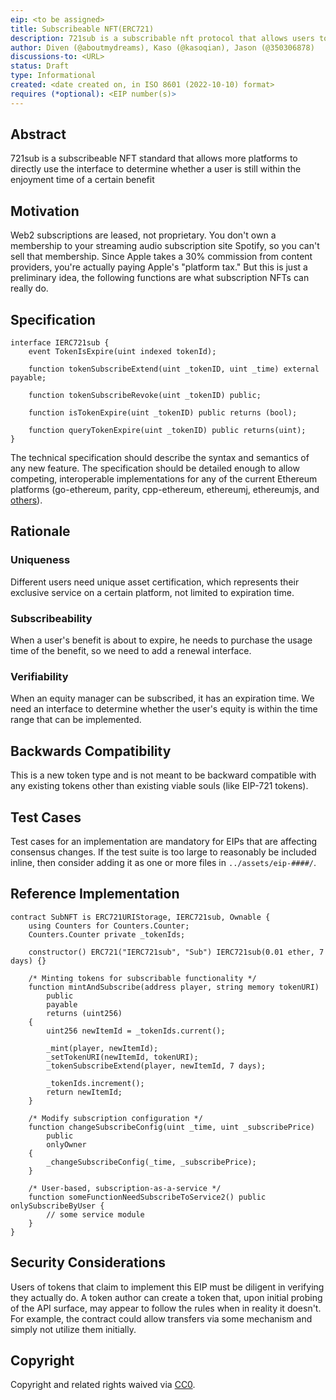 ```yaml
---
eip: <to be assigned>
title: Subscribeable NFT(ERC721)
description: 721sub is a subscribable nft protocol that allows users to enjoy their benefits for a certain period of time.
author: Diven (@aboutmydreams), Kaso (@kasoqian), Jason (@350306878)
discussions-to: <URL>
status: Draft
type: Informational
created: <date created on, in ISO 8601 (2022-10-10) format>
requires (*optional): <EIP number(s)>
---
```



## Abstract
721sub is a subscribeable NFT standard that allows more platforms to directly use the interface to determine whether a user is still within the enjoyment time of a certain benefit

## Motivation
Web2 subscriptions are leased, not proprietary. You don't own a membership to your streaming audio subscription site Spotify, so you can't sell that membership. Since Apple takes a 30% commission from content providers, you're actually paying Apple's "platform tax." But this is just a preliminary idea, the following functions are what subscription NFTs can really do.


## Specification
```
interface IERC721sub {
    event TokenIsExpire(uint indexed tokenId);

    function tokenSubscribeExtend(uint _tokenID, uint _time) external payable;

    function tokenSubscribeRevoke(uint _tokenID) public;

    function isTokenExpire(uint _tokenID) public returns (bool);

    function queryTokenExpire(uint _tokenID) public returns(uint);
} 
```

The technical specification should describe the syntax and semantics of any new feature. The specification should be detailed enough to allow competing, interoperable implementations for any of the current Ethereum platforms (go-ethereum, parity, cpp-ethereum, ethereumj, ethereumjs, and [others](https://github.com/ethereum/wiki/wiki/Clients)).

## Rationale
### Uniqueness

  Different users need unique asset certification, which represents their exclusive service on a certain platform, not limited to expiration time.
  
  
### Subscribeability
  When a user's benefit is about to expire, he needs to purchase the usage time of the benefit, so we need to add a renewal interface.
  

### Verifiability
  
  When an equity manager can be subscribed, it has an expiration time. We need an interface to determine whether the user's equity is within the time range that can be implemented.

## Backwards Compatibility
This is a new token type and is not meant to be backward compatible with any existing tokens other than existing viable souls (like EIP-721 tokens).

## Test Cases
Test cases for an implementation are mandatory for EIPs that are affecting consensus changes.  If the test suite is too large to reasonably be included inline, then consider adding it as one or more files in `../assets/eip-####/`.

## Reference Implementation
```
contract SubNFT is ERC721URIStorage, IERC721sub, Ownable {
    using Counters for Counters.Counter;
    Counters.Counter private _tokenIds;

    constructor() ERC721("IERC721sub", "Sub") IERC721sub(0.01 ether, 7 days) {}

    /* Minting tokens for subscribable functionality */
    function mintAndSubscribe(address player, string memory tokenURI)
        public
        payable
        returns (uint256)
    {
        uint256 newItemId = _tokenIds.current();

        _mint(player, newItemId);
        _setTokenURI(newItemId, tokenURI);
        _tokenSubscribeExtend(player, newItemId, 7 days);

        _tokenIds.increment();
        return newItemId;
    }

    /* Modify subscription configuration */
    function changeSubscribeConfig(uint _time, uint _subscribePrice)
        public
        onlyOwner
    {
        _changeSubscribeConfig(_time, _subscribePrice);
    }

    /* User-based, subscription-as-a-service */
    function someFunctionNeedSubscribeToService2() public onlySubscribeByUser {
        // some service module
    }
}
```

## Security Considerations
Users of tokens that claim to implement this EIP must be diligent in verifying they actually do. A token author can create a token that, upon initial probing of the API surface, may appear to follow the rules when in reality it doesn't. For example, the contract could allow transfers via some mechanism and simply not utilize them initially.

## Copyright
Copyright and related rights waived via [CC0](/LICENSE.md).
